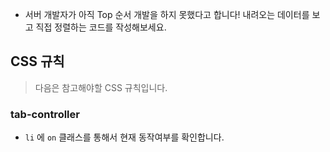 - 서버 개발자가 아직 Top 순서 개발을 하지 못했다고 합니다! 내려오는 데이터를 보고 직접 정렬하는 코드를 작성해보세요.


## CSS 규칙

> 다음은 참고해야할 CSS 규칙입니다.

### tab-controller
- `li` 에 `on` 클래스를 통해서 현재 동작여부를 확인합니다.
